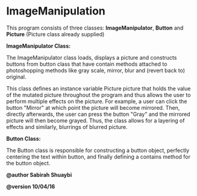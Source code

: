 # ImageManipulation

This program consists of three classes: __ImageManipulator__, __Button__ and __Picture__ (Picture class already supplied)

__ImageManipulator Class:__

The ImageManipulator class loads, displays a picture and constructs buttons from button class
that have contain methods attached to photoshopping methods like gray scale, mirror, blur and
(revert back to) original.

This class defines an instance variable Picture picture that holds the value of the mutated picture
throughout the program and thus allows the user to perform multiple effects on the picture.
For example, a user can click the button "Mirror" at which point the picture will become mirrored.
Then, directly afterwards, the user can press the button "Gray" and the mirrored picture will then become
grayed. Thus, the class allows for a layering of effects and similarly, blurrings of blurred picture.

__Button Class:__

The Button class is responsible for constructing a button object, perfectly centering the text within 
button, and finally defining a contains method for the button object.

 __@author Sabirah Shuaybi__
 
 __@version 10/04/16__
